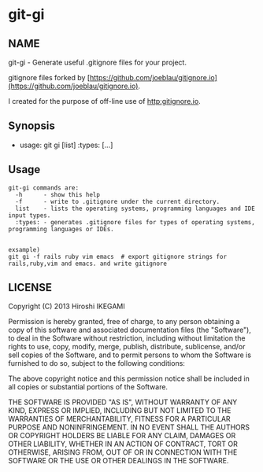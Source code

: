 git-gi
============

NAME
----
git-gi - Generate useful .gitignore files for your project. 
  
  gitignore files forked by [https://github.com/joeblau/gitignore.io](https://github.com/joeblau/gitignore.io).
  
  I created for the purpose of off-line use of [http:gitignore.io](http:gitignore.io).


Synopsis
--------
* usage: git gi [list] :types: [...]

Usage
-----
    git-gi commands are:
      -h      - show this help
      -f      - write to .gitignore under the current directory.
      list    - lists the operating systems, programming languages and IDE input types.
      :types: - generates .gitignore files for types of operating systems, programming languages or IDEs.
  
  
    exsample)
    git gi -f rails ruby vim emacs  # export gitignore strings for rails,ruby,vim and emacs. and write gitignore


LICENSE
-------

Copyright (C) 2013 Hiroshi IKEGAMI

Permission is hereby granted, free of charge, to any person obtaining a copy of this software and associated documentation files (the "Software"), to deal in the Software without restriction, including without limitation the rights to use, copy, modify, merge, publish, distribute, sublicense, and/or sell copies of the Software, and to permit persons to whom the Software is furnished to do so, subject to the following conditions:

The above copyright notice and this permission notice shall be included in all copies or substantial portions of the Software.

THE SOFTWARE IS PROVIDED "AS IS", WITHOUT WARRANTY OF ANY KIND, EXPRESS OR IMPLIED, INCLUDING BUT NOT LIMITED TO THE WARRANTIES OF MERCHANTABILITY, FITNESS FOR A PARTICULAR PURPOSE AND NONINFRINGEMENT. IN NO EVENT SHALL THE AUTHORS OR COPYRIGHT HOLDERS BE LIABLE FOR ANY CLAIM, DAMAGES OR OTHER LIABILITY, WHETHER IN AN ACTION OF CONTRACT, TORT OR OTHERWISE, ARISING FROM, OUT OF OR IN CONNECTION WITH THE SOFTWARE OR THE USE OR OTHER DEALINGS IN THE SOFTWARE.

